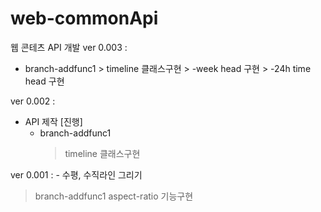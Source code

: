 # web-commonApi

웹 콘테츠 API 개발
ver 0.003 :
- branch-addfunc1
      > timeline 클래스구현
      > -week head 구현
      > -24h time head 구현
      
ver 0.002 :
*  API 제작 [진행]
    - branch-addfunc1
      > timeline 클래스구현

ver 0.001 : - 수평, 수직라인 그리기

> branch-addfunc1
> aspect-ratio 기능구현
